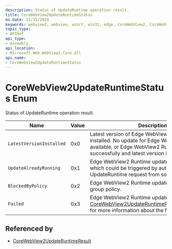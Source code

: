 ```yaml
---
description: Status of UpdateRuntime operation result.
title: CoreWebView2UpdateRuntimeStatus
ms.date: 11/15/2024
keywords: webview2, webview, winrt, win32, edge, CoreWebView2, CoreWebView2Controller, browser control, edge html, CoreWebView2UpdateRuntimeStatus
topic_type:
- APIRef
api_type:
- Assembly
api_location:
- Microsoft.Web.WebView2.Core.dll
api_name:
- CoreWebView2UpdateRuntimeStatus
---
```


# CoreWebView2UpdateRuntimeStatus Enum

Status of UpdateRuntime operation result.

| Name |  Value | Description |
|--|--|--|
|`LatestVersionInstalled` | 0x0  |  Latest version of Edge WebView2 Runtime is installed. No update for Edge WebView2 Runtime is available, or Edge WebView2 Runtime is updated successfully and latest version is now installed.|
|`UpdateAlreadyRunning` | 0x1  |  Edge WebView2 Runtime update is already running, which could be triggered by auto update or by other UpdateRuntime request from some app.|
|`BlockedByPolicy` | 0x2  |  Edge WebView2 Runtime update is blocked by group policy.|
|`Failed` | 0x3  |  Edge WebView2 Runtime update failed. See [CoreWebView2UpdateRuntimeResult.ExtendedError](corewebview2updateruntimeresult.md#extendederror) for more information about the failure.|


## Referenced by

- [CoreWebView2UpdateRuntimeResult](corewebview2updateruntimeresult.md)
